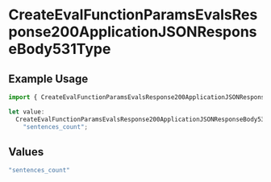 # CreateEvalFunctionParamsEvalsResponse200ApplicationJSONResponseBody531Type

## Example Usage

```typescript
import { CreateEvalFunctionParamsEvalsResponse200ApplicationJSONResponseBody531Type } from "@orq-ai/node/models/operations";

let value:
  CreateEvalFunctionParamsEvalsResponse200ApplicationJSONResponseBody531Type =
    "sentences_count";
```

## Values

```typescript
"sentences_count"
```